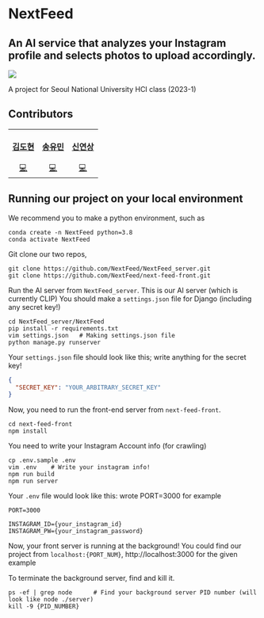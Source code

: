 # NextFeed
## An AI service that analyzes your Instagram profile and selects photos to upload accordingly.

![](https://imgur.com/ya93TDC.png)

A project for Seoul National University HCI class (2023-1)


## Contributors

<!-- ALL-CONTRIBUTORS-LIST:START - Do not remove or modify this section -->
<!-- prettier-ignore-start -->
<!-- markdownlint-disable -->
<table>
  <tr>
    <td align="center"><a href="https://github.com/dhbryan75"><br /><div><b>김도현</b></div></a><br /><a href="https://github.com/NextFeed/next-feed-front/commits?author=dhbryan75" title="Code">💻</a></td>
    <td align="center"><a href="https://github.com/yms1204"><br /><div><b>송유민</b></div></a><br /><a href="https://github.com/NextFeed/next-feed-front/commits?author=yms1204" title="Code">💻</a></td>
    <td align="center"><a href="https://github.com/yxxshin"><br /><div><b>신연상</b></div></a><br /><a href="https://github.com/NextFeed/NextFeed_server/commits?author=yxxshin" title="Code">💻</a></td>
  </tr>
</table>

<!-- markdownlint-restore -->
<!-- prettier-ignore-end -->

<!-- ALL-CONTRIBUTORS-LIST:END -->

## Running our project on your local environment
We recommend you to make a python environment, such as
```properties
conda create -n NextFeed python=3.8
conda activate NextFeed
```

Git clone our two repos,
```properties
git clone https://github.com/NextFeed/NextFeed_server.git
git clone https://github.com/NextFeed/next-feed-front.git
```

Run the AI server from `NextFeed_server`. This is our AI server (which is currently CLIP)
You should make a `settings.json` file for Django (including any secret key!)


```properties
cd NextFeed_server/NextFeed
pip install -r requirements.txt
vim settings.json   # Making settings.json file
python manage.py runserver
```

Your `settings.json` file should look like this; write anything for the secret key!
```json
{
  "SECRET_KEY": "YOUR_ARBITRARY_SECRET_KEY"
}
```

Now, you need to run the front-end server from `next-feed-front`. 

```properties
cd next-feed-front
npm install
```

You need to write your Instagram Account info (for crawling)
```properties
cp .env.sample .env
vim .env    # Write your instagram info!
npm run build
npm run server
```

Your `.env` file would look like this: wrote PORT=3000 for example
```
PORT=3000

INSTAGRAM_ID={your_instagram_id}
INSTAGRAM_PW={your_instagram_password}
```

Now, your front server is running at the background! You could find our project from `localhost:{PORT_NUM}`, http://localhost:3000 for the given example

To terminate the background server, find and kill it.
```properties
ps -ef | grep node      # Find your background server PID number (will look like node ./server)
kill -9 {PID_NUMBER}
```




